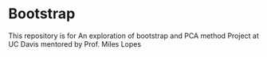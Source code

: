 # Bootstrap
This repository is for An exploration of bootstrap and PCA method Project at UC Davis mentored by Prof. Miles Lopes
